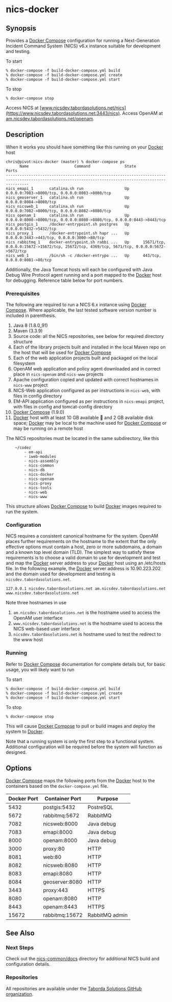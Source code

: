 # nics-docker

## Synopsis

Provides a [Docker Compose] configuration for running a Next-Generation Incident Command System (NICS) v6.x instance
suitable for development and testing.

To start

    % docker-compose -f build-docker-compose.yml build
    % docker-compose -f build-docker-compose.yml create
    % docker-compose -f build-docker-compose.yml start

To stop

    % docker-compose stop

Access NICS at [www.nicsdev.tabordasolutions.net/nics](https://www.nicsdev.tabordasolutions.net:3443/nics).
Access OpenAM at [am.nicsdev.tabordasolutions.net/openam](http://am.nicsdev.tabordasolutions.net:8080/openam).

## Description

When it works you should have something like this running on your [Docker] host

```
chris@pivot:nics-docker (master) % docker-compose ps
      Name                    Command               State                                             Ports                                            
------------------------------------------------------------------------------------------------------------------------------------------------------
nics_emapi_1       catalina.sh run                  Up      0.0.0.0:7083->8000/tcp, 0.0.0.0:8083->8080/tcp                                             
nics_geoserver_1   catalina.sh run                  Up      0.0.0.0:8084->8080/tcp                                                                     
nics_nicsweb_1     catalina.sh run                  Up      0.0.0.0:7082->8000/tcp, 0.0.0.0:8082->8080/tcp                                             
nics_openam_1      catalina.sh run                  Up      0.0.0.0:8000->8000/tcp, 0.0.0.0:8080->8080/tcp, 0.0.0.0:8443->8443/tcp                     
nics_postgis_1     /docker-entrypoint.sh postgres   Up      0.0.0.0:5432->5432/tcp                                                                     
nics_proxy_1       /docker-entrypoint.sh hapr ...   Up      0.0.0.0:3443->443/tcp, 0.0.0.0:3000->80/tcp                                                
nics_rabbitmq_1    docker-entrypoint.sh rabbi ...   Up      15671/tcp, 0.0.0.0:15672->15672/tcp, 25672/tcp, 4369/tcp, 5671/tcp, 0.0.0.0:5672->5672/tcp 
nics_web_1         /bin/sh -c /docker-entrypo ...   Up      443/tcp, 0.0.0.0:8081->80/tcp                                                              
```

Additionally, the Java Tomcat hosts will each be configured with Java Debug Wire Protocol agent running and a port
mapped to the [Docker] host for debugging. Reference table below for port numbers.

### Prerequisites

The following are required to run a NICS 6.x instance using [Docker Compose]. Where applicable, the last tested software
version number is included in parenthesis.

1. Java 8 (1.8.0_91)
1. Maven (3.3.9)
1. Source code: all the NICS repositories, see below for required directory structure
1. Each of the library projects built and installed in the local Maven repo on the host that will be used for
 [Docker Compose]
1. Each of the web application projects built and packaged on the local filesystem
1. OpenAM web application and policy agent downloaded and in correct place in `nics-openam` and `nics-www` projects
1. Apache configuration copied and updated with correct hostnames in `nics-www` project
1. NICS-Web application configured as per instructions in `nics-web`, with files in config directory
1. EM-API application configured as per instructions in `nics-emapi` project, with files in config and tomcat-config
 directory
1. [Docker Compose] (1.9.0)
1. [Docker] host with at least 10 GB available :ram: and 2 GB available disk space; [Docker] may be local to the machine
 used for [Docker Compose] or may be running on a remote host

The NICS repositories must be located in the same subdirectory, like this

```
    ~/codez
        - em-api
        - iweb-modules
        - nics-assembly
        - nics-common
        - nics-db
        - nics-docker
        - nics-openam
        - nics-proxy
        - nics-tools
        - nics-web
        - nics-www
```

This structure allows [Docker Compose] to build [Docker] images required to run the system.

### Configuration

NICS requires a consistent canonical hostname for the system. OpenAM places further requirements on the hostname to the
 extent that the only effective options must contain a host, zero or more subdomains, a domain and a known top level
 domain (TLD). The simplest way to satisfy these requirements is to choose a valid domain to use for development and
 test and map the [Docker] server address to your [Docker] host using an /etc/hosts file. In the following example, the
 [Docker] server address is 10.90.223.202 and the domain used for development and testing is
 `nicsdev.tabordasolutions.net`.

    127.0.0.1 nicsdev.tabordasolutions.net am.nicsdev.tabordasolutions.net www.nicsdev.tabordasolutions.net

Note three hostnames in use

1. `am.nicsdev.tabordasolutions.net` is the hostname used to access the OpenAM user interface
1. `www.nicsdev.tabordasolutions.net` is the hostname used to access the NICS web-based user interface
1. `nicsdev.tabordasolutions.net` is hostname used to test the redirect to the www host

### Running

Refer to [Docker Compose] documentation for complete details but, for basic usage, you will likely want to run

To start

    % docker-compose -f build-docker-compose.yml build
    % docker-compose -f build-docker-compose.yml create
    % docker-compose -f build-docker-compose.yml start

To stop

    % docker-compose stop

This will cause [Docker Compose] to pull or build images and deploy the system to [Docker].

Note that a running system is only the first step to a functional system. Additional configuration will be required
before the system will function as designed.

## Options

[Docker Compose] maps the following ports from the [Docker] host to the containers based on the `docker-compose.yml` 
file.

| Docker Port | Container Port | Purpose |
|---|---|---|
| 5432 | postgis:5432 | PostreSQL |
| 5672 | rabbitmq:5672 | RabbitMQ |
| 7082 | nicsweb:8000 | Java debug |
| 7083 | emapi:8000 | Java debug |
| 8000 | openam:8000 | Java debug |
| 3000 | proxy:80 | HTTP |
| 8081 | web:80 | HTTP |
| 8082 | nicsweb:8080 | HTTP |
| 8083 | emapi:8080 | HTTP |
| 8084 | geoserver:8080 | HTTP |
| 3443 | proxy:443 | HTTPS |
| 8080 | openam:8080 | HTTP |
| 8443 | openam:8443 | HTTPS |
| 15672 | rabbitmq:15672 | RabbitMQ admin |

## See Also

### Next Steps

Check out the [nics-common/docs] directory for additional NICS build and configuration details.

### Repositories

All repositories are available under the [Taborda Solutions GitHub organization].

[Taborda Solutions GitHub organization]: https://github.com/tabordasolutions
[Docker]: https://docs.docker.com/
[Docker Compose]: https://docs.docker.com/compose/
[nics-common/docs]: https://github.com/tabordasolutions/nics-common/tree/master/docs
